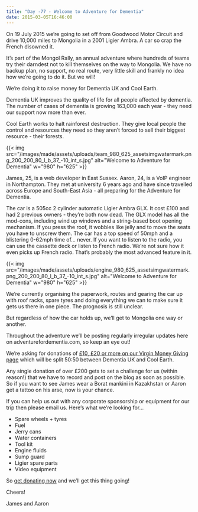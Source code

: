 ```yaml
---
title: "Day -77 - Welcome to Adventure for Dementia"
date: 2015-03-05T16:46:00
---      
```

      
On 19 July 2015 we’re going to set off from Goodwood Motor Circuit and drive 10,000 miles to Mongolia in a 2001 Ligier Ambra. A car so crap the French disowned it.

It’s part of the Mongol Rally, an annual adventure where hundreds of teams try their darndest not to kill themselves on the way to Mongolia. We have no backup plan, no support, no real route, very little skill and frankly no idea how we’re going to do it. But we will!

We’re doing it to raise money for Dementia UK and Cool Earth.

Dementia UK improves the quality of life for all people affected by dementia. The number of cases of dementia is growing 163,000 each year - they need our support now more than ever.

Cool Earth works to halt rainforest destruction. They give local people the control and resources they need so they aren’t forced to sell their biggest resource - their forests.

{{< img src="/images/made/assets/uploads/team_980_625_assetsimgwatermark.png_200_200_80_l_b_37_-10_int_s.jpg" alt="Welcome to Adventure for Dementia" w="980" h="625" >}}

James, 25, is a web developer in East Sussex. Aaron, 24, is a VoIP engineer in Northampton. They met at university 6 years ago and have since travelled across Europe and South-East Asia - all preparing for the Adventure for Dementia.

The car is a 505cc 2 cylinder automatic Ligier Ambra GLX. It cost £100 and had 2 previous owners - they’re both now dead. The GLX model has all the mod-cons, including wind up windows and a string-based boot opening mechanism. If you press the roof, it wobbles like jelly and to move the seats you have to unscrew them. The car has a top speed of 50mph and a blistering 0-62mph time of… never. If you want to listen to the radio, you can use the cassette deck or listen to French radio. We’re not sure how it even picks up French radio. That’s probably the most advanced feature in it.
        
{{< img src="/images/made/assets/uploads/engine_980_625_assetsimgwatermark.png_200_200_80_l_b_37_-10_int_s.jpg" alt="Welcome to Adventure for Dementia" w="980" h="625" >}}

We’re currently organising the paperwork, routes and gearing the car up with roof racks, spare tyres and doing everything we can to make sure it gets us there in one piece. The prognosis is still unclear.

But regardless of how the car holds up, we’ll get to Mongolia one way or another.

Throughout the adventure we’ll be posting regularly irregular updates here on adventurefordementia.com, so keep an eye out!

We’re asking for donations of <a href="https://uk.virginmoneygiving.com/adventurefordementia" title="">£10, £20 or more on our Virgin Money Giving page</a> which will be split 50:50 between Dementia UK and Cool Earth.

Any single donation of over £200 gets to set a challenge for us (within reason!) that we have to record and post on the blog as soon as possible. So if you want to see James wear a Borat mankini in Kazakhstan or Aaron get a tattoo on his arse, now is your chance.

If you can help us out with any corporate sponsorship or equipment for our trip then please email us. Here’s what we’re looking for…

* Spare wheels + tyres
* Fuel
* Jerry cans
* Water containers
* Tool kit
* Engine fluids
* Sump guard
* Ligier spare parts
* Video equipment

So <a href="https://uk.virginmoneygiving.com/adventurefordementia" title="">get donating now</a> and we’ll get this thing going!

Cheers!

James and Aaron